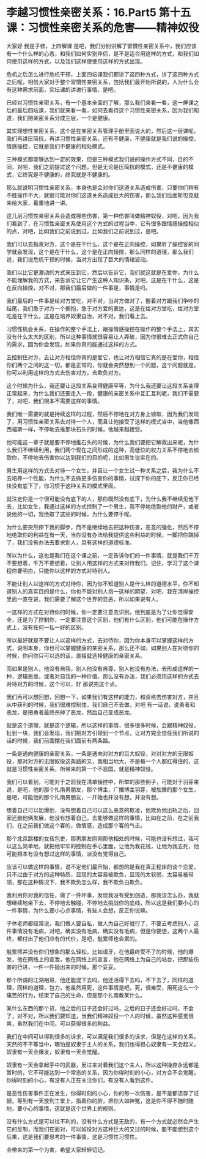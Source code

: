 # 李越习惯性亲密关系：16.Part5 第十五课：习惯性亲密关系的危害——精神奴役

大家好 我是子修，上四解课 是吧，我们分别讲解了習慣性亲密关系中，我们应该有一个什么样的心态，和我们如何实别伴侣，是不是适合用这样的方式，和我们如何使用这样的方式，以及我们这样使使用这样的方式出现。

危机之后怎么进行危机干预，上面四坛课我们都讲了这四种方式，讲了这四种方式之后呢，相信大家对于整个習慣性亲密关系，包括我们最开始所说的，人为什么会有这种需求前面，实坛课的讲进行事情，是吧。

已经对习惯性亲密关系，有一个基本全面的了解，那么我们来看一看，这一屏课之后的最后四坛课，我们就来看一看，如何去看待这个习惯性亲密关系，因为我们知道，我们把亲密关系分成三层，一个是健康。

其实理想性亲密关系，这个是在亲密关系管理手册里面说大的，然后这一层课呢，我们再讲压简抗，再讲习惯性亲密关系，还有不健康，不健康就是我们说的操控，情感操控，它就是我们不健康的相处模式。

三种模式都能够达到一定的效果，但是三种模式我们说的操作方式不同，目的不同，对吧，我们之前提过这个问题，但是无论是压简抗的模式，还是不健康的模式，它终究是不健康的，终究就是不健康的。

那么就说明习惯性亲密关系，本身也是会对你们这道关系造成伤害，只要你们稍有不胜操作不大，就很可能对你们这道关系造成巨大的伤害，那么我们后面斯坦克就来给大家，着重地讲一讲。

这几层习惯性亲密关系会造成哪些伤害，第一种伤害叫做精神奴役，对吧，因为我们看到了，在习惯性亲密关系使用这个方式的过程当中，它有很多跟情感操控相似的点，对吧，比如我们之前说到过，比如我们之前说到过，是吧。

我们可以去指责对方，这个是在干什么，这个是在正向操控，如果听了操控客的同学就会发现，这个是在干什么，这个是在正向操控，那么同样的道理，那么我们说，我们说危机干预的时候，当对方出现了巨大的情绪波动。

我们以比它更激动的方式来压到它，然后以告诉它，我们就这就是在爱你，为什么不能理解我的方式，来告诉它让它产生这种人知识条，对吧，这是在干什么，这是在反向操控，对不对，那我们最后做的一件事是，事情是吗。

我们最后的一件事是给对方堂吃，对不对，当对方做对了，握着对方跟我们争吵的结尾，我们急于对方一个拥抱，急于对方爱的表达，这是在给对方堂吃，给对方堂吃是在干什么，这是在培养奴隶自治，对不对，我们看上去。

习惯性机会关系，在操作的整个手法上，跟操情感操控在操作的整个手法上，其实没有什么太大的区别，所以这种事情就很容易让人弄破，因为你很难去正式你自己的需求，因为你会发现，如果你真的能通过这样的方式。

去控制住对方，去让对方相信你真的是爱它，也让对方相信它真的是在爱你，相信你们两个之间的这一切，都是正常的，你就会突然想到一个问题，这个问题就是，你可以利用这样的方式去伤害对方，去欺负对方。

这个时候为什么，我还要让这段关系变得健康平等，为什么我还要让这段关系变得正常起来，为什么我们还要走入一段，健康的亲密关系中互汇互利呢，我们不需要了，对吧，我们根本不需要这样的事情。

我们唯一需要的就是持续这样的过程，然后不停地在对方身上锁取，因为我们发现了，用习惯性亲密关系去对待一个人，而且让他接受了这样的模式当中，当他像西西福斯一样，不停地去推那块石头的时候，他越来越接受。

他可能这一辈子就是要不停地推石头的时候，为什么我们要把它解救出来呢，为什么我们不继续利用，我们两个现在之间形成的这种，高低位的权力关系不停地去锁取你，不停地去伤害你以达到我们的目的呢，比如男生说实在的。

男生用这样的方式去对待一个女生，并且让一个女生试一种关系之后，我为什么不去培养一个性能，为什么不去做更多伤害你的事情，试探下你的底下，反正你已经快没有底下了，你习惯于这种关系的模式里面。

就注定你是一个很可能没有底下的人，那你既然没有底下，为什么我不继续见他下去，比如女生，我通过这样的方式控制了一个男生，我不停地绝取他的财产，或者说他的一切，我绝取了这些的时候，为什么要停手呢。

为什么要突然停下我的脚步，而不是继续地去把这种伤害，恶意的强化，然后不停地绝取你的利益在有一天，当你没有办法给我提供这些利益的时候，一脚把你踹掉了，我们没有办法去要求别人，具有这样的道德标准。

所以为什么，这也是我们在这个课之前，一定告诉你们的一件事情，就是我们千万不要想着，千万不要想着，让别人用这样的方式来对待我们，记住，学习了这个课程你要明白，只能你以这样的方式对待别人。

不能让别人以这样的方式对待你，因为你不知道别人是什么样的道德水平，你不知道别人的真实目的是什么，你也不能对别人抱一这样的期望，对吧，我在清岸操控里面一直在说，我们需要了解这个世界的显恶，所以如果说有人。

一这样的方式在对待你的时候，你一定要注意去识别，他到底是为了让你觉得安全，还是为了控制你，一定要注意这个区别，他们有什么区别，他们可能在操作方式上，没有任何一私一好的区别。

所以最好就是不要让人以这样的方式，去对待你，因为你本身可以掌握这样的方式，说明本身，你也可以掌握健康的亲密关系，那么还不如，如果别人在对待你的时候，你问你只可以选的话，直接就选择健康的亲密关系。

而如果是别人，他没有自我，别人他没有自尊，别人他没有办法，去形成这样的一种，逻辑思维，或者对自我的一种价值，那么没有办法，我们必须用这样的方式去对待对方的时候，这个可以，好 那说完这个点。

我们再可以想回想，回想一下，如果我们有这样的能力，和资格去伤害对方，并且从中获利的时候，我们很难控制住，我们自己不去做，对吧 有一话说，说勇者和恶龙，是把勇者最终杀掉了恶龙，然后自己变成恶龙。

就是这个道理，就是这个逻辑，所以这样的事情，很多很多时候，会跟精神奴役，扯到一块，我们会发现，我们把对方引领到一个节点，让对方完全信任我们所说的话的时候，我们前面摆在我们面前有两条路。

一条是通向健康的亲密关系，一条是通向对对方的巨大奴役，对对对方的无限奴役，那对对方的无限奴役这条路的又，我相当地大，不是每一个人都扛得住的，这就是习惯性亲密关系，所带来的第一个不恶国，就是精神奴役。

我们可以看到，可能对于之前我在清单操控中，所举的那些例子，可能对于羽芽来说，是吧，他的那个扎南男朋友，那个博主，广播博主羽芽，被加爆的那个女生，是吧，可能他的那个扎南男朋友，一开始也并没有想，并没有想。

想着自己可以加爆他，没有想着自己可以这么恶意的欺凌，他欺负他出轨之后，回家还删他俩发展，他没有想着自己，去能够做这样的事情，比如在之前，在之前我们，在之前我们做这个客的，做情感，造成那个客的气击。

那个北京跳楼的女孩包吏，那男朋友刚刚那他相处的时候，可能也没有想过，我可以这么简单地，就把他牢牢的控制在手心里面，让他为我花钱，让他为我去死，他可能根本有没有想过这样的事情，派没有觉得自己。

应该可以做这样的事情，说不定他们最开始，都想的是我在真正程床的谈个恋爱，只不过由于对方的这种特质，显现的太容易被欺负，显现的太软弱，太容易被带领，那在这种情况下，我不欺负怎么样，我不欺负白欺负。

我利用你对我的信任，做了一件坏事，发现我没有受到创造，那我该怎么办，我就想继续地坐下去，不停地去触碰，不停地去挑战你的底线，所以这是我们要小心的一件事情，为什么要小心点事情，有些人会想，反正你说嘛。

子休老师都经常说，我们做人要自私，做人为自己好就行了，不要去考虑别人，这件事情没有毛病，对吧，确实没有毛病，确实没有毛病，但是你要想，这两个人最终，都付出了他们应有的代价，是吧，魁累师也会累的。

魁累师并没有你们想象的那么轻松，比如语牙，在他最终受不了的时候，他的爆发，他在网络上的宣泄，他在网络上的宣言，他在网络上为自己的站台，把那些伤害的行进，一件一件抛出来的时候，那个妥妥。

那个所谓的江湖袍哥，他还能混下去吗，他还活得下去吗，不下去了，同样的道理，同样的道理，包力，他虽然用死，这件事情是吧，死，很难受，用死这么一个痛苦的行为，结束了自己的生命，但是那个扎南教某什么。

某什么东西的那个货，他之后的日子还会好过吗，之后的日子还会好过吗，不会了，对不对，所以我们要知道，当我们精神奴役一个人的时候，虽然这种感觉很爽，虽然我们在中间，可以获得很多的利益。

我们在中间可以得到很多的诉求，可以满足我们很多的诉求，但是在这样的关系，天然的不平等当中，哪怕是奴隶于主人的关系，我们也得担心奴隶有一天会起义，奴隶有一天会爆发，奴隶有一天会觉醒。

奴隶有一天会拿起手中的武器，反过来对着我们这个主人，所以这种操控永远都是暂时的，它不可能达到一个常态的关系，因为你得时刻的小心，对方会不会觉醒，你得时刻的小心，有没有人正在关注你们，有没有人看到这件。

是恶性伤害事件正在发生，你得时刻的小心，你的每一次伤害，是不是都流存了证据，等到有一天放到工堂上，指着你的脸，把你大如神冤，这是你不得不随时随地，要小心的事情，这就是这个世界上的规则。

没有什么方式是可以往不利的，没有什么方式是无敌的，有一个方式就必然会产生它的反制，而我们在面对，可以奴役对方这种巨大的又过的时候，能不能想到这个后果，这是我们要思考的一件事情，这是习惯性习惯性。

会带来的第一个为害，希望大家轻轻切记。